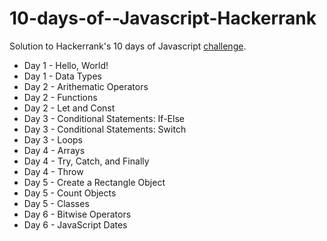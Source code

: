 # 10-days-of--Javascript-Hackerrank

Solution to Hackerrank's 10 days of Javascript [challenge](https://www.hackerrank.com/domains/tutorials/10-days-of-javascript).

- Day 1 - Hello, World!
- Day 1 - Data Types
- Day 2 - Arithematic Operators
- Day 2 - Functions
- Day 2 - Let and Const
- Day 3 - Conditional Statements: If-Else
- Day 3 - Conditional Statements: Switch
- Day 3 - Loops
- Day 4 - Arrays
- Day 4 - Try, Catch, and Finally
- Day 4 - Throw
- Day 5 - Create a Rectangle Object
- Day 5 - Count Objects
- Day 5 - Classes
- Day 6 - Bitwise Operators
- Day 6 - JavaScript Dates

